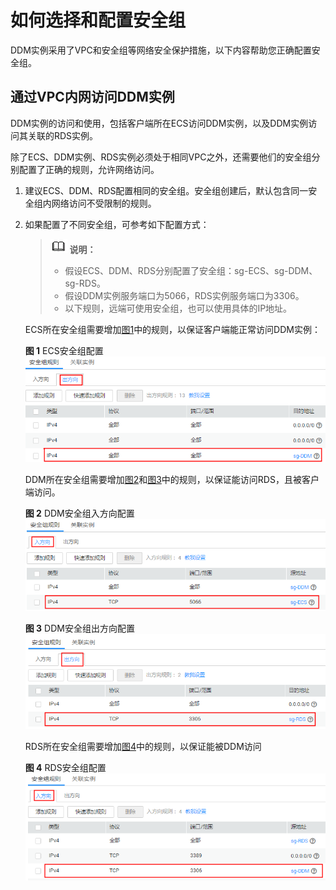# 如何选择和配置安全组<a name="zh-cn_topic_0081401576"></a>

DDM实例采用了VPC和安全组等网络安全保护措施，以下内容帮助您正确配置安全组。

## 通过VPC内网访问DDM实例<a name="section762852512398"></a>

DDM实例的访问和使用，包括客户端所在ECS访问DDM实例，以及DDM实例访问其关联的RDS实例。

除了ECS、DDM实例、RDS实例必须处于相同VPC之外，还需要他们的安全组分别配置了正确的规则，允许网络访问。

1.  建议ECS、DDM、RDS配置相同的安全组。安全组创建后，默认包含同一安全组内网络访问不受限制的规则。
2.  如果配置了不同安全组，可参考如下配置方式：

    >![](public_sys-resources/icon-note.gif) **说明：**   
    >-   假设ECS、DDM、RDS分别配置了安全组：sg-ECS、sg-DDM、sg-RDS。  
    >-   假设DDM实例服务端口为5066，RDS实例服务端口为3306。  
    >-   以下规则，远端可使用安全组，也可以使用具体的IP地址。  

    ECS所在安全组需要增加[图1](#fig1336433121216)中的规则，以保证客户端能正常访问DDM实例：

    **图 1**  ECS安全组配置<a name="fig1336433121216"></a>  
    ![](figures/ECS安全组配置.png "ECS安全组配置")

    DDM所在安全组需要增加[图2](#fig5451434121212)和[图3](#fig128025831211)中的规则，以保证能访问RDS，且被客户端访问。

    **图 2**  DDM安全组入方向配置<a name="fig5451434121212"></a>  
    ![](figures/DDM安全组入方向配置.png "DDM安全组入方向配置")

    **图 3**  DDM安全组出方向配置<a name="fig128025831211"></a>  
    ![](figures/DDM安全组出方向配置.png "DDM安全组出方向配置")

    RDS所在安全组需要增加[图4](#fig1994261781310)中的规则，以保证能被DDM访问

    **图 4**  RDS安全组配置<a name="fig1994261781310"></a>  
    ![](figures/RDS安全组配置.png "RDS安全组配置")


